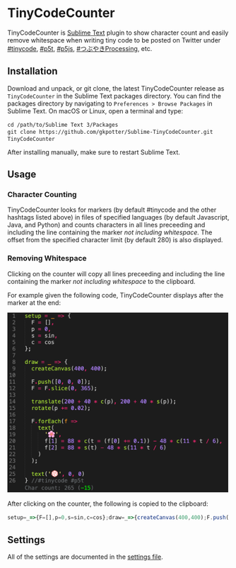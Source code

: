 # TinyCodeCounter
TinyCodeCounter is [Sublime Text](https://www.sublimetext.com) plugin to show character count and easily remove whitespace when writing tiny code to be posted on Twitter under [#tinycode](https://twitter.com/hashtag/tinycode), [#p5t](https://twitter.com/hashtag/p5t), [#p5js](https://twitter.com/hashtag/p5js), [#つぶやきProcessing](https://twitter.com/hashtag/つぶやきProcessing), etc. 

## Installation

Download and unpack, or git clone, the latest TinyCodeCounter release as `TinyCodeCounter` in the Sublime Text packages directory. You can find the packages directory by navigating to `Preferences > Browse Packages` in Sublime Text. On macOS or Linux, open a terminal and type:

```
cd /path/to/Sublime Text 3/Packages
git clone https://github.com/gkpotter/Sublime-TinyCodeCounter.git TinyCodeCounter
```
After installing manually, make sure to restart Sublime Text.

## Usage

### Character Counting
TinyCodeCounter looks for markers (by default #tinycode and the other hashtags listed above) in files of specified languages (by default Javascript, Java, and Python) and counts characters in all lines preceeding and including the line containing the marker *not including whitespace.* The offset from the specified character limit (by default 280) is also displayed.

### Removing Whitespace
Clicking on the counter will copy all lines preceeding and including the line containing the marker *not including whitespace* to the clipboard.

For example given the following code, TinyCodeCounter displays after the marker at the end:

<img src="https://github.com/gkpotter/Sublime-TinyCodeCounter/blob/main/example.png" width="500">

After clicking on the counter, the following is copied to the clipboard:

```Javascript
setup=_=>{F=[],p=0,s=sin,c=cos};draw=_=>{createCanvas(400,400);F.push([0,0,0]);F=F.slice(0,365);translate(200+40*c(p),200+40*s(p));rotate(p+=0.02);F.forEach(f=>text('🌸',f[1]=88*c(t=(f[0]+=0.1))-48*c(11*t/6),f[2]=88*s(t)-48*s(11*t/6)));text('💮',0,0)}//#tinycode #p5t
```

## Settings

All of the settings are documented in the [settings file](https://github.com/gkpotter/Sublime-TinyCodeCounter/blob/main/TinyCodeCounter.sublime-settings).
